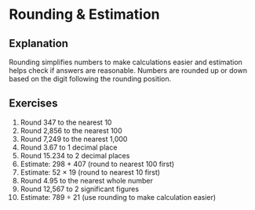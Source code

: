 # Rounding & Estimation

## Explanation
Rounding simplifies numbers to make calculations easier and estimation helps check if answers are reasonable. Numbers are rounded up or down based on the digit following the rounding position.

## Exercises

1. Round 347 to the nearest 10
2. Round 2,856 to the nearest 100
3. Round 7,249 to the nearest 1,000
4. Round 3.67 to 1 decimal place
5. Round 15.234 to 2 decimal places
6. Estimate: 298 + 407 (round to nearest 100 first)
7. Estimate: 52 × 19 (round to nearest 10 first)
8. Round 4.95 to the nearest whole number
9. Round 12,567 to 2 significant figures
10. Estimate: 789 ÷ 21 (use rounding to make calculation easier)